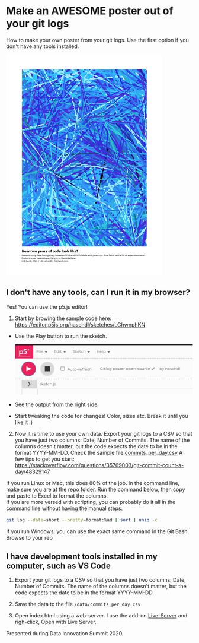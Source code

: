 # Make an AWESOME poster out of your git logs

How to make your own poster from your git logs. Use the first option if you don't have any tools installed.

![](.github/poster_example_small.png)

## I don't have any tools, can I run it in my browser?

Yes! You can use the p5.js editor!

1. Start by browing the sample code here: https://editor.p5js.org/haschdl/sketches/LGhwnphKN

* Use the Play button to run the sketch. 

    ![](.github/2020-10-15-12-29-14.png)

* See the output from the right side.
* Start tweaking the code for changes! Color, sizes etc. Break it until you like it :)

2. Now it is time to use your own data. 
Export your git logs to a CSV so that you have just two columns: Date, Number of Commits.
The name of the columns doesn't matter, but the code expects the date to be in the format YYYY-MM-DD. 
Check the sample file [commits_per_day.csv](/p5js/gitlogposter/data/commits_per_day.csv)
A few tips to get you start:
     https://stackoverflow.com/questions/35769003/git-commit-count-a-day/48329147

If you run Linux or Mac, this does 80% of the job. In the command line, make sure you are at the repo folder. 
Run the command below, then copy and paste to Excel to format the columns.  
If you are more versed with scripting, you can probably do it all in the command line without having the manual steps. 

```Bash
git log --date=short --pretty=format:%ad | sort | uniq -c
```

If you run Windows, you can use the exact same command in the Git Bash. Browse to your rep

## I have development tools installed in my computer, such as VS Code

1. Export your git logs to a CSV so that you have just two columns: Date, Number of Commits.
The name of the columns doesn't matter, but the code expects the date to be in the format YYYY-MM-DD.

2. Save the data to the file `/data/commits_per_day.csv`

3. Open index.html using a web-server. I use the add-on [Live-Server](https://marketplace.visualstudio.com/items?itemName=ritwickdey.LiveServer) and righ-click,  Open with Live Server.





Presented during Data Innovation Summit 2020.
